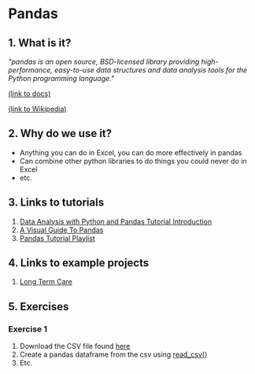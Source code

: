 # Pandas

## 1. What is it?

*"pandas is an open source, BSD-licensed library providing high-performance, easy-to-use data structures and data analysis tools for the Python programming language."*

[(link to docs)](https://pandas.pydata.org/)

[(link to Wikipedia)](https://en.wikipedia.org/wiki/Pandas_(software))

## 2. Why do we use it?

- Anything you can do in Excel, you can do more effectively in pandas
- Can combine other python libraries to do things you could never do in Excel
- etc.

## 3. Links to tutorials

1. [Data Analysis with Python and Pandas Tutorial Introduction](https://youtu.be/Iqjy9UqKKuo)
2. [A Visual Guide To Pandas](https://youtu.be/9d5-Ti6onew)
3. [Pandas Tutorial Playlist](https://www.youtube.com/watch?v=CmorAWRsCAw&list=PLeo1K3hjS3uuASpe-1LjfG5f14Bnozjwy)

## 4. Links to example projects

1. [Long Term Care](https://domino.dbrs.local/u/sinclam2/LTC_tieout/view/Special+Cohorts.ipynb)

## 5. Exercises

### Exercise 1

1) Download the CSV file found [here](google.com)
2) Create a pandas dataframe from the csv using [read_csv()](https://pandas.pydata.org/pandas-docs/stable/generated/pandas.read_csv.html)
3) Etc.